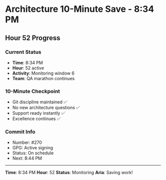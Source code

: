 # Architecture 10-Minute Save - 8:34 PM

## Hour 52 Progress

### Current Status
- **Time**: 8:34 PM
- **Hour**: 52 active
- **Activity**: Monitoring window 6
- **Team**: QA marathon continues

### 10-Minute Checkpoint
- Git discipline maintained ✅
- No new architecture questions ✅
- Support ready instantly ✅
- Excellence continues ✅

### Commit Info
- Number: #270
- GPG: Active signing
- Status: On schedule
- Next: 8:44 PM

---

**Time**: 8:34 PM
**Hour**: 52
**Status**: Monitoring
**Aria**: Saving work!